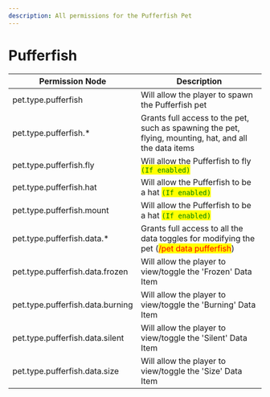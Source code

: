```yaml
---
description: All permissions for the Pufferfish Pet
---
```



# Pufferfish
| Permission Node | Description |
| - | - |
| pet.type.pufferfish | Will allow the player to spawn the Pufferfish pet |
| pet.type.pufferfish.* | Grants full access to the pet, such as spawning the pet, flying, mounting, hat, and all the data items |
| pet.type.pufferfish.fly | Will allow the Pufferfish to fly <mark style="color:green;">`(If enabled)`</mark> |
| pet.type.pufferfish.hat | Will allow the Pufferfish to be a hat <mark style="color:green;">`(If enabled)`</mark> |
| pet.type.pufferfish.mount | Will allow the Pufferfish to be a hat <mark style="color:green;">`(If enabled)`</mark> |
| pet.type.pufferfish.data.* | Grants full access to all the data toggles for modifying the pet (<mark style="color:red;">/pet data pufferfish</mark>) |
| pet.type.pufferfish.data.frozen | Will allow the player to view/toggle the 'Frozen' Data Item |
| pet.type.pufferfish.data.burning | Will allow the player to view/toggle the 'Burning' Data Item |
| pet.type.pufferfish.data.silent | Will allow the player to view/toggle the 'Silent' Data Item |
| pet.type.pufferfish.data.size | Will allow the player to view/toggle the 'Size' Data Item |

